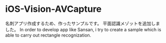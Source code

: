 # iOS-Vision-AVCapture
名刺アプリ作成するため、作ったサンプルです。
平面認識メゾットを追加しました。
In order to develop app like Sansan, i try to create a sample which is able to carry out rectangle recognization. 
